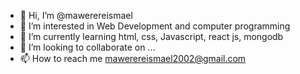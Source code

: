 - 👋 Hi, I’m @mawerereismael
- 👀 I’m interested in Web Development and computer programming 
- 🌱 I’m currently learning html,  css,  Javascript, react js, mongodb
- 💞️ I’m looking to collaborate on ...
- 📫 How to reach me mawerereismael2002@gmail.com

<!---
mawerereismael/mawerereismael is a ✨ special ✨ repository because its `README.md` (this file) appears on your GitHub profile.
You can click the Preview link to take a look at your changes.
--->

